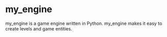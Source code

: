 # my_engine
my_engine is a game engine written in Python. my_engine makes it easy to create levels and game entities.
